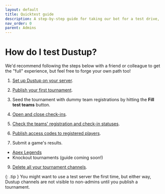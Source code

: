 ```yaml
---
layout: default
title: Quicktest guide
description: A step-by-step guide for taking our bot for a test drive, either solo or together with your team
nav_order: 0
parent: Admins
---
```


# How do I test Dustup?

We'd recommend following the steps below with a friend or colleague to get the "full" experience, but feel free to forge your own path too!

1.  [Set up Dustup on your server](/admins/setup.html).

2.  [Publish your first tournament](/admins/create.html).

3.  Seed the tournament with dummy team registrations by hitting the **Fill test teams** button.

4.  [Open and close check-ins](/admins/checkins.html).

5.  [Check the teams' registration and check-in statuses](/admins/lineup.html).

6.  [Publish access codes to registered players](/admins/access-codes).

7.  Submit a game's results.
   * [Apex Legends](/admins/scoring-apex.html)
   * Knockout tournaments (guide coming soon!)

9.  [Delete all your tournament channels](/admins/end-tournament.html).

{: .tip }
You might want to use a test server the first time, but either way, Dustup channels are not visible to non-admins until you publish a tournament.
